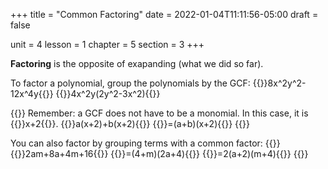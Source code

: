 +++
title = "Common Factoring"
date = 2022-01-04T11:11:56-05:00
draft = false

unit = 4
lesson = 1
chapter = 5
section = 3
+++

**Factoring** is the opposite of exapanding (what we did so far).

To factor a polynomial, group the polynomials by the GCF:
{{<md>}}8x^2y^2-12x^4y{{</md>}}
{{<md>}}4x^2y(2y^2-3x^2){{</md>}}

{{<eg id="1">}}
Remember: a GCF does not have to be a monomial. In this case, it is {{<mi>}}x+2{{</mi>}}.
{{<md>}}a(x+2)+b(x+2){{</md>}}
{{<md>}}=(a+b)(x+2){{</md>}}
{{</eg>}}

You can also factor by grouping terms with a common factor:
{{<eg id="3">}}
{{<md>}}2am+8a+4m+16{{</md>}}
{{<md>}}=(4+m)(2a+4){{</md>}}
{{<md>}}=2(a+2)(m+4){{</md>}}
{{</eg>}}
